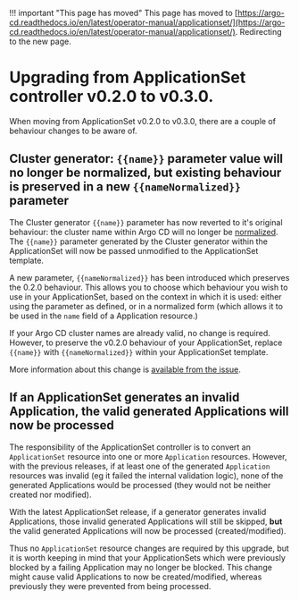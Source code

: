 <meta http-equiv="refresh" content="1; url='https://argo-cd.readthedocs.io/en/latest/operator-manual/applicationset/'" />

!!! important "This page has moved"
    This page has moved to [https://argo-cd.readthedocs.io/en/latest/operator-manual/applicationset/](https://argo-cd.readthedocs.io/en/latest/operator-manual/applicationset/). Redirecting to the new page.

# Upgrading from ApplicationSet controller v0.2.0 to v0.3.0.

When moving from ApplicationSet v0.2.0 to v0.3.0, there are a couple of behaviour changes to be aware of.

## Cluster generator: `{{name}}` parameter value will no longer be normalized, but existing behaviour is preserved in a new `{{nameNormalized}}` parameter

The Cluster generator `{{name}}` parameter has now reverted to it's original behaviour: the cluster name within Argo CD will no longer be [normalized](https://github.com/argoproj/applicationset/blob/11f1fe893b019c9a530865fa83ee78b16af2c090/pkg/generators/cluster.go#L168). The `{{name}}` parameter generated by the Cluster generator within the ApplicationSet will now be passed unmodified to the ApplicationSet template. 

A new parameter, `{{nameNormalized}}` has been introduced which preserves the 0.2.0 behaviour. This allows you to choose which behaviour you wish to use in your ApplicationSet, based on the context in which it is used: either using the parameter as defined, or in a normalized form (which allows it to be used in the `name` field of a Application resource.)

If your Argo CD cluster names are already valid, no change is required. However, to preserve the v0.2.0 behaviour of your ApplicationSet, replace `{{name}}` with `{{nameNormalized}}` within your ApplicationSet template. 

More information about this change is [available from the issue](https://github.com/argoproj/applicationset/pull/390).

## If an ApplicationSet generates an invalid Application, the valid generated Applications will now be processed

The responsibility of the ApplicationSet controller is to convert an `ApplicationSet` resource into one or more `Application` resources. However, with the previous releases, if at least one of the generated `Application` resources was invalid (eg it failed the internal validation logic), none of the generated Applications would be processed (they would not be neither created nor modified).

With the latest ApplicationSet release, if a generator generates invalid Applications, those invalid generated Applications will still be skipped, **but** the valid generated Applications will now be processed (created/modified).

Thus no `ApplicationSet` resource changes are required by this upgrade, but it is worth keeping in mind that your ApplicationSets which were previously blocked by a failing Application may no longer be blocked. This change might cause valid Applications to now be created/modified, whereas previously they were prevented from being processed.
